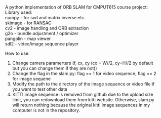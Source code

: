 A python implementation of ORB SLAM for CMPUT615 course project:  
Library used:  
numpy - for svd and matrix inverse etc.  
skimage - for RANSAC  
cv2 - image handling and ORB extraction  
g2o - bundle adjustment / optimizer  
pangolin - map viewer  
sdl2 - video/image sequence player  
  
How to use:  
1. Change camera paramerters (f, cx, cy (cx = W//2, cy=H//2 by default but you can change them if they are not))  
2. Change the flag in the slam.py: flag == 1 for video sequence, flag == 2 for image sequene  
3. Modify the path to the directory of the image sequence or video file if you want to test other data  
4. KITTI image sequence is removed from github due to the upload size limit, you can redownload them from kitti website. Otherwise, slam.py will return nothing because the original kitti image sequences in my computer is not in the repository.  
